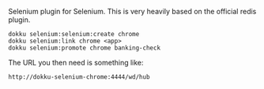 Selenium plugin for Selenium. This is very heavily based on the official redis plugin.

    dokku selenium:selenium:create chrome
    dokku selenium:link chrome <app>
    dokku selenium:promote chrome banking-check

The URL you then need is something like:

    http://dokku-selenium-chrome:4444/wd/hub